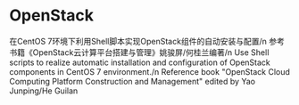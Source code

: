 # OpenStack
在CentOS 7环境下利用Shell脚本实现OpenStack组件的自动安装与配置/n
参考书籍《OpenStack云计算平台搭建与管理》姚骏屏/何桂兰编著/n
Use Shell scripts to realize automatic installation and configuration of OpenStack components in CentOS 7 environment./n 
Reference book "OpenStack Cloud Computing Platform Construction and Management" edited by Yao Junping/He Guilan
